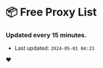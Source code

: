 # :package: Free Proxy List
### Updated every 15 minutes.

- Last updated: `2024-05-01 04:23`

:heart:
